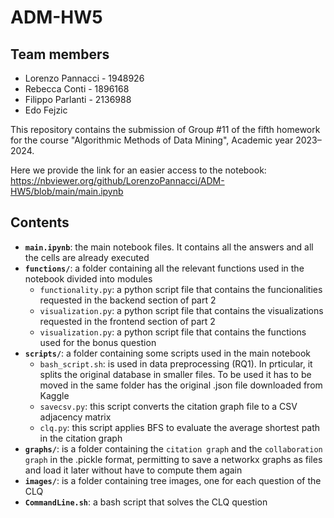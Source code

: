 # ADM-HW5

## Team members
* Lorenzo Pannacci - 1948926
* Rebecca Conti - 1896168
* Filippo Parlanti - 2136988
* Edo Fejzic

This repository contains the submission of Group #11 of the fifth homework for the course "Algorithmic Methods of Data Mining", Academic year 2023–2024.

Here we provide the link for an easier access to the notebook: https://nbviewer.org/github/LorenzoPannacci/ADM-HW5/blob/main/main.ipynb

## Contents

* __`main.ipynb`__: the main notebook files. It contains all the answers and all the cells are already executed
* __`functions/`__: a folder containing all the relevant functions used in the notebook divided into modules
  * `functionality.py`: a python script file that contains the funcionalities requested in the backend section of part 2
  * `visualization.py`: a python script file that contains the visualizations requested in the frontend section of part 2
  * `visualization.py`: a python script file that contains the functions used for the bonus question
* __`scripts/`__: a folder containing some scripts used in the main notebook
  * `bash_script.sh`: is used in data preprocessing (RQ1). In prticular, it splits the original database in smaller files. To be used it has to be moved in the same folder has the original .json file downloaded from Kaggle
  * `savecsv.py`: this script converts the citation graph file to a CSV adjacency matrix
  * `clq.py`: this script applies BFS to evaluate the average shortest path in the citation graph
* __`graphs/`__: is a folder containing the `citation graph` and the `collaboration graph` in the .pickle format, permitting to save a networkx graphs as files and load it later without have to compute them again
* __`images/`__:  is a folder containing tree images, one for each question of the CLQ
* __`CommandLine.sh`__: a bash script that solves the CLQ question